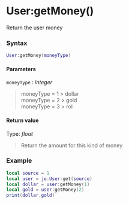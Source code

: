 # User:getMoney()

Return the user money

### Syntax
```lua
User:getMoney(moneyType)
```
#### Parameters
`moneyType` : *integer*
> moneyType = 1 > dollar  
> moneyType = 2 > gold  
> moneyType = 3 > rol  
  

#### Return value
Type: *float*
> Return the amount for this kind of money   
  

### Example
```lua
local source = 1
local user = jo.User:get(source)
local dollar = user:getMoney(1)
local gold = user:getMoney(2)
print(dollar,gold)
```
